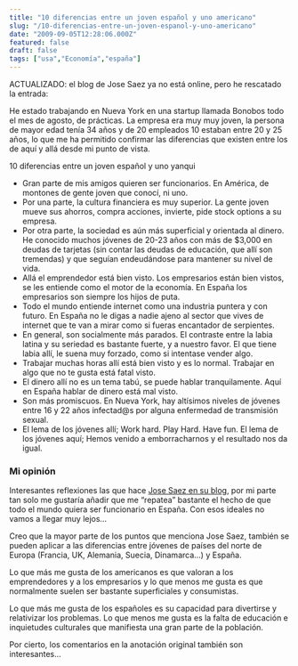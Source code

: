 ```yaml
---
title: "10 diferencias entre un joven español y uno americano"
slug: "/10-diferencias-entre-un-joven-espanol-y-uno-americano"
date: "2009-09-05T12:28:06.000Z"
featured: false
draft: false
tags: ["usa","Economía","españa"]
---
```


ACTUALIZADO: el blog de Jose Saez ya no está online, pero he rescatado la entrada:

He estado trabajando en Nueva York en una startup llamada Bonobos todo el mes de agosto, de prácticas. La empresa era muy muy joven, la persona de mayor edad tenía 34 años y de 20 empleados 10 estaban entre 20 y 25 años, lo que me ha permitido confirmar las diferencias que existen entre los de aquí y allá desde mi punto de vista. 

10 diferencias entre un joven español y uno yanqui

* Gran parte de mis amigos quieren ser funcionarios. En América, de montones de gente joven que conocí, ni uno. 
* Por una parte, la cultura financiera es muy superior. La gente joven mueve sus ahorros, compra acciones, invierte, pide stock options a su empresa. 
* Por otra parte, la sociedad es aún más superficial y orientada al dinero. He conocido muchos jóvenes de 20-23 años con más de $3,000 en deudas de tarjetas (sin contar las deudas de educación, que allí son tremendas) y que seguían endeudándose para mantener su nivel de vida. 
* Allá el emprendedor está bien visto. Los empresarios están bien vistos, se les entiende como el motor de la economía. En España los empresarios son siempre los hijos de puta. 
* Todo el mundo entiende internet como una industria puntera y con futuro. En España no le digas a nadie ajeno al sector que vives de internet que te van a mirar como si fueras encantador de serpientes. 
* En general, son socialmente más parados. El contraste entre la labia latina y su seriedad es bastante fuerte, y a nuestro favor. El que tiene labia allí, le suena muy forzado, como si intentase vender algo. 
* Trabajar muchas horas allí está bien visto y es lo normal. Trabajar en algo que no te gusta está fatal visto. 
* El dinero allí no es un tema tabú, se puede hablar tranquilamente. Aquí en España hablar de dinero está mal visto. 
* Son más promiscuos. En Nueva York, hay altísimos niveles de jóvenes entre 16 y 22 años infectad@s por alguna enfermedad de transmisión sexual. 
* El lema de los jóvenes allí; Work hard. Play Hard. Have fun. El lema de los jóvenes aquí; Hemos venido a emborracharnos y el resultado nos da igual. 

### Mi opinión

Interesantes reflexiones las que hace [Jose Saez en su blog](http://josesaez.net/10-diferencias-entre-un-joven-espanol-y-uno-americano/), por mi parte tan solo me gustaría añadir que me “repatea” bastante el hecho de que todo el mundo quiera ser funcionario en España. Con esos ideales no vamos a llegar muy lejos…

Creo que la mayor parte de los puntos que menciona Jose Saez, también se pueden aplicar a las diferencias entre jóvenes de países del norte de Europa (Francia, UK, Alemania, Suecia, Dinamarca…) y España.

Lo que más me gusta de los americanos es que valoran a los emprendedores y a los empresarios y lo que menos me gusta es que normalmente suelen ser bastante superficiales y consumistas.

Lo que más me gusta de los españoles es su capacidad para divertirse y relativizar los problemas. Lo que menos me gusta es la falta de educación e inquietudes culturales que manifiesta una gran parte de la población.

Por cierto, los comentarios en la anotación original también son interesantes...


